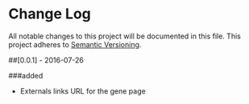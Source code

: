 # Change Log
All notable changes to this project will be documented in this file.
This project adheres to [Semantic Versioning](http://semver.org/).

##[0.0.1] - 2016-07-26

###added
- Externals links URL for the gene page
